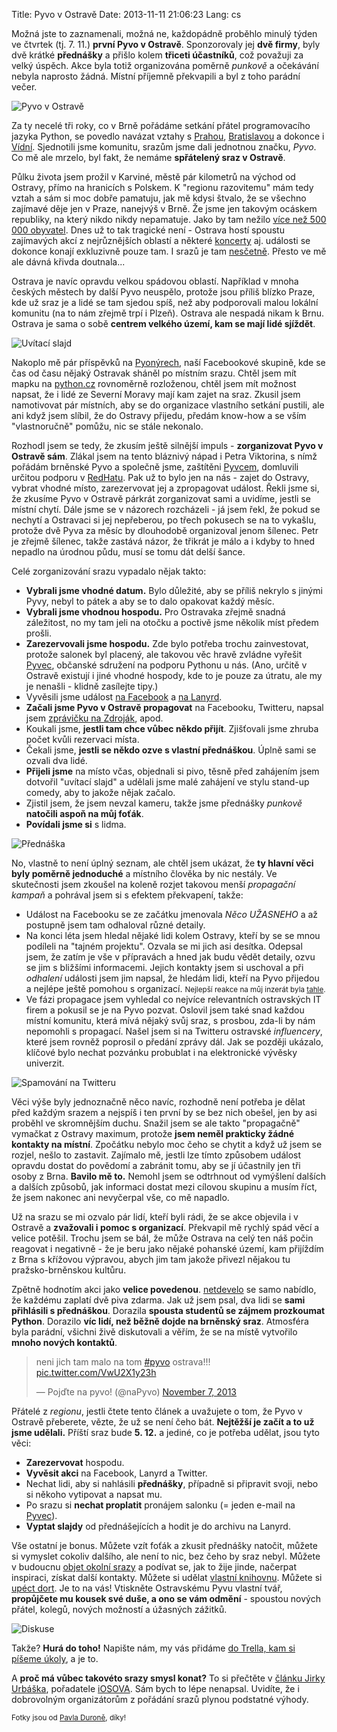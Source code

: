 Title: Pyvo v Ostravě
Date: 2013-11-11 21:06:23
Lang: cs

Možná jste to zaznamenali, možná ne, každopádně proběhlo minulý týden ve čtvrtek (tj. 7. 11.) **první Pyvo v Ostravě**. Sponzorovaly jej **dvě firmy**, byly dvě krátké **přednášky** a přišlo kolem **třiceti účastníků**, což považuji za velký úspěch. Akce byla totiž organizována poměrně *punkově* a očekávání nebyla naprosto žádná. Místní příjemně překvapili a byl z toho parádní večer.

![Pyvo v Ostravě]({static}/images/ostrava-pyvo.png)

Za ty necelé tři roky, co v Brně pořádáme setkání přátel programovacího jazyka Python, se povedlo navázat vztahy s [Prahou](http://lanyrd.com/series/praha-pyvo/), [Bratislavou](http://rubyslava.sk/) a dokonce i [Vídní](http://vienna-rb.at/). Sjednotili jsme komunitu, srazům jsme dali jednotnou značku, *Pyvo*. Co mě ale mrzelo, byl fakt, že nemáme **spřátelený sraz v Ostravě**.

Půlku života jsem prožil v Karviné, městě pár kilometrů na východ od Ostravy, přímo na hranicích s Polskem. K "regionu razovitemu" mám tedy vztah a sám si moc dobře pamatuju, jak mě kdysi štvalo, že se všechno zajímavé děje jen v Praze, nanejvýš v Brně. Že jsme jen takovým ocáskem republiky, na který nikdo nikdy nepamatuje. Jako by tam nežilo [více než 500 000 obyvatel](https://cs.wikipedia.org/wiki/Ostrava#cite_note-pocet_obyvatel-1). Dnes už to tak tragické není - Ostrava hostí spoustu zajímavých akcí z nejrůznějších oblastí a některé [koncerty](http://solocolours.cz/) aj. události se dokonce konají exkluzivně pouze tam. I srazů je tam [nesčetně](http://ovacom.cz/). Přesto ve mě ale dávná křivda doutnala...

Ostrava je navíc opravdu velkou spádovou oblastí. Například v mnoha českých městech by další Pyvo neuspělo, protože jsou příliš blízko Praze, kde už sraz je a lidé se tam sjedou spíš, než aby podporovali malou lokální komunitu (na to nám zřejmě trpí i Plzeň). Ostrava ale nespadá nikam k Brnu. Ostrava je sama o sobě **centrem velkého území, kam se mají lidé sjíždět**.

![Uvítací slajd]({static}/images/ostrava-front.jpg)

Nakoplo mě pár příspěvků na [Pyonýrech](https://www.facebook.com/groups/pyonieri/), naší Facebookové skupině, kde se čas od času nějaký Ostravak sháněl po místním srazu. Chtěl jsem mít mapku na [python.cz](http://python.cz/#pyvo) rovnoměrně rozloženou, chtěl jsem mít možnost napsat, že i lidé ze Severní Moravy mají kam zajet na sraz. Zkusil jsem namotivovat pár místních, aby se do organizace vlastního setkání pustili, ale ani když jsem slíbil, že do Ostravy přijedu, předám know-how a se vším "vlastnoručně" pomůžu, nic se stále nekonalo.

Rozhodl jsem se tedy, že zkusím ještě silnější impuls - **zorganizovat Pyvo v Ostravě sám**. Zlákal jsem na tento bláznivý nápad i Petra Viktorina, s nímž pořádám brněnské Pyvo a společně jsme, zaštítěni [Pyvcem](http://pyvec.org/), domluvili určitou podporu v [RedHatu](http://cz.redhat.com/). Pak už to bylo jen na nás - zajet do Ostravy, vybrat vhodné místo, zarezervovat jej a zpropagovat událost. Řekli jsme si, že zkusíme Pyvo v Ostravě párkrát zorganizovat sami a uvidíme, jestli se místní chytí. Dále jsme se v názorech rozcházeli - já jsem řekl, že pokud se nechytí a Ostravaci si jej nepřeberou, po třech pokusech se na to vykašlu, protože dvě Pyva za měsíc by dlouhodobě organizoval jenom šílenec. Petr je zřejmě šílenec, takže zastává názor, že třikrát je málo a i kdyby to hned nepadlo na úrodnou půdu, musí se tomu dát delší šance.

Celé zorganizování srazu vypadalo nějak takto:

- **Vybrali jsme vhodné datum.** Bylo důležité, aby se příliš nekrylo s jinými Pyvy, nebyl to pátek a aby se to dalo opakovat každý měsíc.
- **Vybrali jsme vhodnou hospodu.** Pro Ostravaka zřejmě snadná záležitost, no my tam jeli na otočku a poctivě jsme několik míst předem prošli.
- **Zarezervovali jsme hospodu.** Zde bylo potřeba trochu zainvestovat, protože salonek byl placený, ale takovou věc hravě zvládne vyřešit [Pyvec](http://pyvec.org/), občanské sdružení na podporu Pythonu u nás. (Ano, určitě v Ostravě existují i jiné vhodné hospody, kde to je pouze za útratu, ale my je nenašli - klidně zasílejte tipy.)
- Vyvěsili jsme událost [na Facebook](https://www.facebook.com/events/536451183099303/) a [na Lanyrd](http://lanyrd.com/2013/ostravske-pyvo-prvni/).
- **Začali jsme Pyvo v Ostravě propagovat** na Facebooku, Twitteru, napsal jsem [zprávičku na Zdroják](http://www.zdrojak.cz/zpravicky/pyvo-i-v-ostrave-7-listopadu/), apod.
- Koukali jsme, **jestli tam chce vůbec někdo přijít**. Zjišťovali jsme zhruba počet kvůli rezervaci místa.
- Čekali jsme, **jestli se někdo ozve s vlastní přednáškou**. Úplně sami se ozvali dva lidé.
- **Přijeli jsme** na místo včas, objednali si pivo, těsně před zahájením jsem dotvořil "uvítací slajd" a udělali jsme malé zahájení ve stylu stand-up comedy, aby to jakože nějak začalo.
- Zjistil jsem, že jsem nevzal kameru, takže jsme přednášky *punkově* **natočili aspoň na můj foťák**.
- **Povídali jsme si** s lidma.

![Přednáška]({static}/images/ostrava-back.jpg)

No, vlastně to není úplný seznam, ale chtěl jsem ukázat, že **ty hlavní věci byly poměrně jednoduché** a místního člověka by nic nestály. Ve skutečnosti jsem zkoušel na koleně rozjet takovou menší *propagační kampaň* a pohrával jsem si s efektem překvapení, takže:

- Událost na Facebooku se ze začátku jmenovala *Něco UŽASNEHO* a až postupně jsem tam odhaloval různé detaily.
- Na konci léta jsem hledal nějaké lidi kolem Ostravy, kteří by se se mnou podíleli na "tajném projektu". Ozvala se mi jich asi desítka. Odepsal jsem, že zatím je vše v přípravách a hned jak budu vědět detaily, ozvu se jim s bližšími informacemi. Jejich kontakty jsem si uschoval a při *odhalení* události jsem jim napsal, že hledám lidi, kteří na Pyvo přijedou a nejlépe ještě pomohou s organizací. <small>Nejlepší reakce na můj inzerát byla [tahle](https://www.facebook.com/groups/pyonieri/permalink/631294410216073/?comment_id=631306370214877&offset=0&total_comments=8).</small>
- Ve fázi propagace jsem vyhledal co nejvíce relevantních ostravských IT firem a pokusil se je na Pyvo pozvat. Oslovil jsem také snad každou místní komunitu, která mívá nějaký svůj sraz, s prosbou, zda-li by nám nepomohli s propagací. Našel jsem si na Twitteru ostravské *influencery*, které jsem rovněž poprosil o předání zprávy dál. Jak se později ukázalo, klíčové bylo nechat pozvánku probublat i na elektronické vývěsky univerzit.

![Spamování na Twitteru]({static}/images/ostrava-napyvo.png)

Věci výše byly jednoznačně něco navíc, rozhodně není potřeba je dělat před každým srazem a nejspíš i ten první by se bez nich obešel, jen by asi proběhl ve skromnějším duchu. Snažil jsem se ale takto "propagačně" vymačkat z Ostravy maximum, protože **jsem neměl prakticky žádné kontakty na místní**. Zpočátku nebylo moc čeho se chytit a když už jsem se rozjel, nešlo to zastavit. Zajímalo mě, jestli lze tímto způsobem událost opravdu dostat do povědomí a zabránit tomu, aby se jí účastnily jen tři osoby z Brna. **Bavilo mě to.** Nemohl jsem se odtrhnout od vymýšlení dalších a dalších způsobů, jak informaci dostat mezi cílovou skupinu a musím říct, že jsem nakonec ani nevyčerpal vše, co mě napadlo.

Už na srazu se mi ozvalo pár lidí, kteří byli rádi, že se akce objevila i v Ostravě a **zvažovali i pomoc s organizací**. Překvapil mě rychlý spád věcí a velice potěšil. Trochu jsem se bál, že může Ostrava na celý ten náš počin reagovat i negativně - že je beru jako nějaké pohanské území, kam přijíždím z Brna s křížovou výpravou, abych jim tam jakože přivezl nějakou tu pražsko-brněnskou kultůru.

Zpětně hodnotím akci jako **velice povedenou**. [netdevelo](http://www.netdevelo.cz/) se samo nabídlo, že každému zaplatí dvě piva zdarma. Jak už jsem psal, dva lidi se **sami přihlásili s přednáškou**. Dorazila **spousta studentů se zájmem prozkoumat Python**. Dorazilo **víc lidí, než běžně dojde na brněnský sraz**. Atmosféra byla parádní, všichni živě diskutovali a věřím, že se na místě vytvořilo **mnoho nových kontaktů**.

<blockquote class="twitter-tweet"><p>neni jich tam malo na tom <a href="https://twitter.com/search?q=%23pyvo&amp;src=hash">#pyvo</a> ostrava!!! <a href="http://t.co/VwU2X1y23h">pic.twitter.com/VwU2X1y23h</a></p>&mdash; Pojďte na pyvo! (@naPyvo) <a href="https://twitter.com/naPyvo/statuses/398562811392978945">November 7, 2013</a></blockquote>

Přátelé z *regionu*, jestli čtete tento článek a uvažujete o tom, že Pyvo v Ostravě přeberete, vězte, že už se není čeho bát. **Nejtěžší je začít a to už jsme udělali.** Příští sraz bude **5. 12.** a jediné, co je potřeba udělat, jsou tyto věci:

- **Zarezervovat** hospodu.
- **Vyvěsit akci** na Facebook, Lanyrd a Twitter.
- Nechat lidi, aby si nahlásili **přednášky**, případně si připravit svoji, nebo si někoho vytipovat a napsat mu.
- Po srazu si **nechat proplatit** pronájem salonku (= jeden e-mail na [Pyvec](http://pyvec.org/)).
- **Vyptat slajdy** od přednášejících a hodit je do archivu na Lanyrd.

Vše ostatní je bonus. Můžete vzít foťák a zkusit přednášky natočit, můžete si vymyslet cokoliv dalšího, ale není to nic, bez čeho by sraz nebyl. Můžete v budoucnu [objet okolní srazy](http://www.coderswithoutborders.eu/) a podívat se, jak to žije jinde, načerpat inspiraci, získat další kontakty. Můžete si udělat [vlastní knihovnu](https://github.com/rubyslava/bookshelf). Můžete si [upéct dort](https://www.facebook.com/photo.php?fbid=507496402645746&set=a.507496165979103.1073741825.358777047517683). Je to na vás! Vtiskněte Ostravskému Pyvu vlastní tvář, **propůjčete mu kousek své duše, a ono se vám odmění** - spoustou nových přátel, kolegů, nových možností a úžasných zážitků.

![Diskuse]({static}/images/ostrava-talk.jpg)

Takže? **Hurá do toho!** Napište nám, my vás přidáme [do Trella, kam si píšeme úkoly](https://trello.com/b/Mi3dSO22/ostrava-rutina-ka-deho-srazu), a je to.

A **proč má vůbec takovéto srazy smysl konat?** To si přečtěte v [článku Jirky Urbáška](http://blog.urbasek.cz/proc-poradam-srazy-vyvojaru/), pořadatele [iOSOVA](http://iosova.cz/). Sám bych to lépe nenapsal. Uvidíte, že i dobrovolným organizátorům z pořádání srazů plynou podstatné výhody.

<small>Fotky jsou od [Pavla Duroně](https://www.facebook.com/pavlozs), díky!</small>
